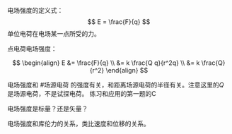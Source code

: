 
电场强度的定义式：
$$
E = \frac{F}{q} 
$$
单位电荷在电场某一点所受的力。

点电荷电场强度：

$$
\begin{align}
E &= \frac{F}{q} \\
&= k \frac{Q q}{r^2q} \\
&= k \frac{Q}{r^2}
\end{align}
$$

电场强度和 #场源电荷 的强度有关，和距离场源电荷的半径有关。注意这里的$Q$ 是场源电荷，不是试探电荷。
练习和应用的第一题的C 

电场强度是标量？还是矢量？

电场强度和库伦力的关系，类比速度和位移的关系。